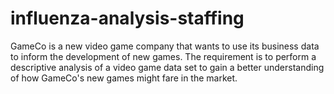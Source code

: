# influenza-analysis-staffing
GameCo is a new video game company that wants to use its business data to inform the development of new games. The requirement is to perform a descriptive analysis
of a video game data set to gain a better understanding of how GameCo's new games might fare in the market.
